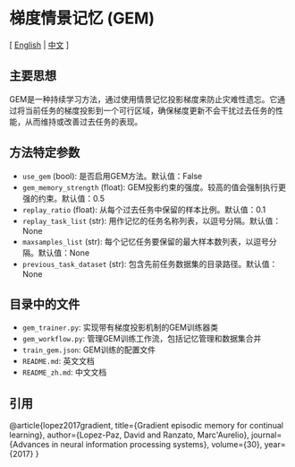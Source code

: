 # 梯度情景记忆 (GEM)

[ [English](README.md) | [中文](README_zh.md) ]

## 主要思想
GEM是一种持续学习方法，通过使用情景记忆投影梯度来防止灾难性遗忘。它通过将当前任务的梯度投影到一个可行区域，确保梯度更新不会干扰过去任务的性能，从而维持或改善过去任务的表现。

## 方法特定参数
- `use_gem` (bool): 是否启用GEM方法。默认值：False
- `gem_memory_strength` (float): GEM投影约束的强度。较高的值会强制执行更强的约束。默认值：0.5
- `replay_ratio` (float): 从每个过去任务中保留的样本比例。默认值：0.1
- `replay_task_list` (str): 用作记忆的任务名称列表，以逗号分隔。默认值：None
- `maxsamples_list` (str): 每个记忆任务要保留的最大样本数列表，以逗号分隔。默认值：None
- `previous_task_dataset` (str): 包含先前任务数据集的目录路径。默认值：None

## 目录中的文件
- `gem_trainer.py`: 实现带有梯度投影机制的GEM训练器类
- `gem_workflow.py`: 管理GEM训练工作流，包括记忆管理和数据集合并
- `train_gem.json`: GEM训练的配置文件
- `README.md`: 英文文档
- `README_zh.md`: 中文文档

## 引用

@article{lopez2017gradient,
  title={Gradient episodic memory for continual learning},
  author={Lopez-Paz, David and Ranzato, Marc'Aurelio},
  journal={Advances in neural information processing systems},
  volume={30},
  year={2017}
}